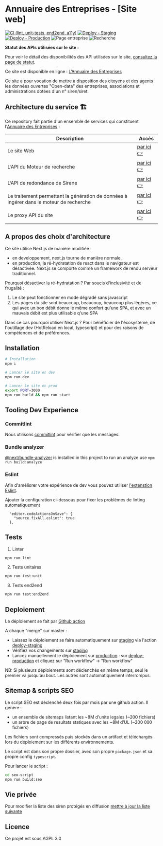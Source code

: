 # Annuaire des Entreprises - [Site web]

[![CI (lint, unit-tests, end2end, a11y)](https://github.com/etalab/annuaire-entreprises.data.gouv.fr/actions/workflows/pre-merge.yml/badge.svg)](https://github.com/etalab/annuaire-entreprises.data.gouv.fr/actions/workflows/pre-merge.yml)
[![Deploy - Staging](https://github.com/etalab/annuaire-entreprises.data.gouv.fr/actions/workflows/deploy-staging.yml/badge.svg?branch=main)](https://github.com/etalab/annuaire-entreprises.data.gouv.fr/actions/workflows/deploy-staging.yml)
[![Deploy - Production](https://github.com/etalab/annuaire-entreprises.data.gouv.fr/actions/workflows/deploy-production.yml/badge.svg)](https://github.com/etalab/annuaire-entreprises.data.gouv.fr/actions/workflows/deploy-production.yml)
![Page entreprise](https://img.shields.io/uptimerobot/status/m787859483-e754b64b78a0c30eea102880?label=Page%20entreprise&logo=Page%20entreprise)
![Recherche](https://img.shields.io/uptimerobot/status/m787859512-adcc5cd05674366504f96c86?label=Recherche&logo=Page%20entreprise)

**Statut des APIs utilisées sur le site :**

Pour voir le détail des disponibilités des API utilisées sur le site, [consultez la page de statut](https://annuaire-entreprises.data.gouv.fr/sources-de-donnees).

Ce site est disponible en ligne : [L’Annuaire des Entreprises](https://annuaire-entreprises.data.gouv.fr)

Ce site a pour vocation de mettre à disposition des citoyens et des agents les données ouvertes "Open-data" des entreprises, associations et administrations dotées d'un n° siren/siret.

## Architecture du service 🏗

Ce repository fait partie d'un ensemble de services qui constituent l'[Annuaire des Entreprises](https://annuaire-entreprises.data.gouv.fr) :

| Description                                                                             | Accès                                                                     |
| --------------------------------------------------------------------------------------- | ------------------------------------------------------------------------- |
| Le site Web                                                                             | [par ici 👉](https://github.com/etalab/annuaire-entreprises-site)         |
| L’API du Moteur de recherche                                                            | [par ici 👉](https://github.com/etalab/annuaire-entreprises-search-api)   |
| L‘API de redondance de Sirene                                                           | [par ici 👉](https://github.com/etalab/annuaire-entreprises-sirene-api)   |
| Le traitement permettant la génération de données à ingérer dans le moteur de recherche | [par ici 👉](https://github.com/etalab/annuaire-entreprises-search-infra) |
| Le proxy API du site              | [par ici 👉](https://github.com/etalab/annuaire-entreprises-api-proxy)                    |

## A propos des choix d'architecture

Ce site utilise Next.js de manière modifiée :

- en developpement, next.js tourne de manière normale.
- en production, la ré-hydratation de react dans le navigateur est désactivée. Next.js se comporte comme un framework de rendu serveur traditionnel.

Pourquoi désactiver la ré-hydratation ? Par soucis d'inclusivité et de frugalité :

1. Le site peut fonctionner en mode dégradé sans javascript
2. Les pages du site sont beaucoup, beaucoup, beaucoup plus légères, ce qui avec un bon débit donne le même confort qu'une SPA, et avec un mauvais débit est plus utilisable q'une SPA

Dans ce cas pourquoi utiliser Next.js ? Pour bénéficier de l'écosystème, de l'outillage dev (HotReload en local, typescript) et pour des raisons de compétences et de préférences.

## Installation

```bash
# Installation
npm i

# Lancer le site en dev
npm run dev

# Lancer le site en prod
export PORT=3000
npm run build && npm run start
```

## Tooling Dev Experience

### Commitlint

Nous utilisons [commitlint](https://commitlint.js.org/#/guides-local-setup) pour vérifier que les messages.

### Bundle analyzer

[@next/bundle-analyzer](https://www.npmjs.com/package/@next/bundle-analyzer) is installed in this project to run an analyze use `npm run build:analyze`

### Eslint

Afin d'améliorer votre expérience de dev vous pouvez utiliser [l'extenstion Eslint](https://marketplace.visualstudio.com/items?itemName=dbaeumer.vscode-eslint).

Ajouter la configuration ci-dessous pour fixer les problèmes de linting automatiquement

```
  "editor.codeActionsOnSave": {
    "source.fixAll.eslint": true
  },
```

## Tests

1. Linter

```bash
npm run lint
```

2. Tests unitaires

```bash
npm run test:unit
```

3. Tests end2end

```bash
npm run test:end2end
```

## Deploiement

Le déploiement se fait par [Github action](https://github.com/etalab/annuaire-entreprises-site/actions)

A chaque "merge" sur master :

- Laissez le déploiement se faire automatiquement sur [staging](https://staging.annuaire-entreprises.data.gouv.fr) via l'action [deploy-staging](https://github.com/etalab/annuaire-entreprises-site/actions/workflows/deploy-staging.yml)
- Vérifiez vos changements sur [staging](https://staging.annuaire-entreprises.data.gouv.fr)
- Lancez manuellement le déploiement sur [production](https://annuaire-entreprises.data.gouv.fr) : sur [deploy-production](https://github.com/etalab/annuaire-entreprises-site/actions/workflows/deploy-production.yml) et cliquez sur "Run workflow" -> "Run workflow"

NB: Si plusieurs déploiements sont déclenchés en même temps, seul le premier va jusqu'au bout. Les autres sont automatiquement interrompus.

## Sitemap & scripts SEO

Le script SEO est déclenché deux fois par mois par une github action.
Il génère :

- un ensemble de sitemaps listant les ~8M d'unite legales (~200 fichiers)
- un arbre de page de resultats statiques avec les ~8M d’UL (~200 000 fichiers)

Les fichiers sont compressés puis stockés dans un artifact et téléchargés lors du déploiement sur les différents environnements.

Le script est dans son propre dossier, avec son propre `package.json` et sa propre config `typescript`.

Pour lancer le script :

```bash
cd seo-script
npm run build:seo
```

## Vie privée 

Pour modifier la liste des siren protégés en diffusion [mettre à jour la liste suivante](https://github.com/etalab/annuaire-entreprises-site/edit/main/public/protected-siren.txt) 

## Licence

Ce projet est sous AGPL 3.0
